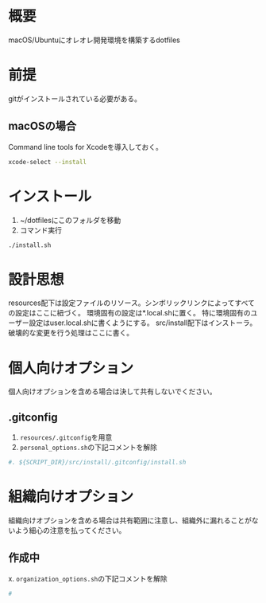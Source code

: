 # 概要
macOS/Ubuntuにオレオレ開発環境を構築するdotfiles

# 前提
gitがインストールされている必要がある。
## macOSの場合
Command line tools for Xcodeを導入しておく。
```bash
xcode-select --install
```
# インストール
1. ~/dotfilesにこのフォルダを移動
2. コマンド実行
```bash
./install.sh
```

# 設計思想
resources配下は設定ファイルのリソース。シンボリックリンクによってすべての設定はここに紐づく。
環境固有の設定は*.local.shに置く。
特に環境固有のユーザー設定はuser.local.shに書くようにする。
src/install配下はインストーラ。破壊的な変更を行う処理はここに書く。

# 個人向けオプション
個人向けオプションを含める場合は決して共有しないでください。
## .gitconfig
1. `resources/.gitconfig`を用意
2. `personal_options.sh`の下記コメントを解除
```bash
#. ${SCRIPT_DIR}/src/install/.gitconfig/install.sh
```

# 組織向けオプション
組織向けオプションを含める場合は共有範囲に注意し、組織外に漏れることがないよう細心の注意を払ってください。
## 作成中
x. `organization_options.sh`の下記コメントを解除
```bash
#
```